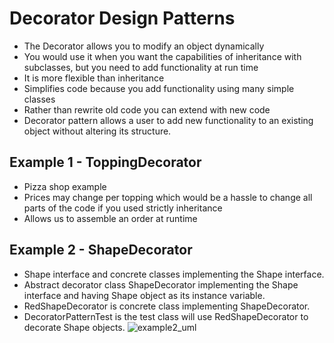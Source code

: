 # Decorator Design Patterns
- The Decorator allows you to modify an object dynamically
- You would use it when you want the capabilities of inheritance with subclasses, but you need to add functionality at run time
- It is more flexible than inheritance
- Simplifies code because you add functionality using many simple classes
- Rather than rewrite old code you can extend with new code
- Decorator pattern allows a user to add new functionality to an existing object without altering its structure.

## Example 1 - ToppingDecorator
  - Pizza shop example
  - Prices may change per topping which would be a hassle to change all parts of the code if you used strictly inheritance
  - Allows us to assemble an order at runtime
  
## Example 2 - ShapeDecorator
  - Shape interface and concrete classes implementing the Shape interface.
  - Abstract decorator class ShapeDecorator implementing the Shape interface and having Shape object as its instance variable.
  - RedShapeDecorator is concrete class implementing ShapeDecorator.
  - DecoratorPatternTest is the test class will use RedShapeDecorator to decorate Shape objects.
  ![example2_uml](https://user-images.githubusercontent.com/16873263/27416741-39883d34-56c4-11e7-958c-d01cc86e2f8a.jpg)
    
